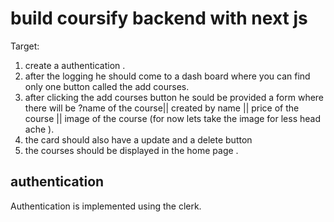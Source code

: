 # build coursify backend with next js

Target:

1. create a authentication .
2. after the logging he should come to a dash board where you can find only one button called the add courses.
3. after clicking the add courses button he sould be provided a form where there will be ?name of the course|| created by name || price of the course || image of the course (for now lets take the image for less head ache ).
4. the card should also have a update and a delete button
5. the courses should be displayed in the home page .

## authentication

Authentication is implemented using the clerk.
